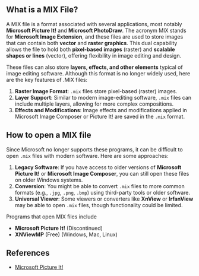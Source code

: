 ## What is a MIX File?

A MIX file is a format associated with several applications, most notably **Microsoft Picture It!** and **Microsoft PhotoDraw**. The acronym MIX stands for **Microsoft Image Extension**, and these files are used to store images that can contain both **vector** and **raster graphics**. This dual capability allows the file to hold both **pixel-based images** (raster) and **scalable shapes or lines** (vector), offering flexibility in image editing and design.

These files can also store **layers, effects, and other elements** typical of image editing software. Although this format is no longer widely used, here are the key features of .MIX files:

1.  **Raster Image Format**: `.mix` files store pixel-based (raster) images.
2.  **Layer Support**: Similar to modern image-editing software, `.mix` files can include multiple layers, allowing for more complex compositions.
3.  **Effects and Modifications**: Image effects and modifications applied in Microsoft Image Composer or Picture It! are saved in the `.mix` format.

## How to open a MIX file 

Since Microsoft no longer supports these programs, it can be difficult to open `.mix` files with modern software. Here are some approaches:

1.  **Legacy Software**: If you have access to older versions of **Microsoft Picture It!** or **Microsoft Image Composer**, you can still open these files on older Windows systems.
2.  **Conversion**: You might be able to convert `.mix` files to more common formats (e.g., `.jpg`, `.png`, `.bmp`) using third-party tools or older software.
3.  **Universal Viewer**: Some viewers or converters like **XnView** or **IrfanView** may be able to open `.mix` files, though functionality could be limited.

Programs that open MIX files include

- **Microsoft Picture It!** (Discontinued)
- **XNViewMP** (Free) (Windows, Mac, Linux)

## References
* [Microsoft Picture It!](https://en.wikipedia.org/wiki/Microsoft_Picture_It!)

